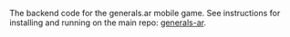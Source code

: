 The backend code for the generals.ar mobile game. See instructions for installing and running on the main repo: [generals-ar](https://github.com/adinilfeld/generals-ar/tree/main).
